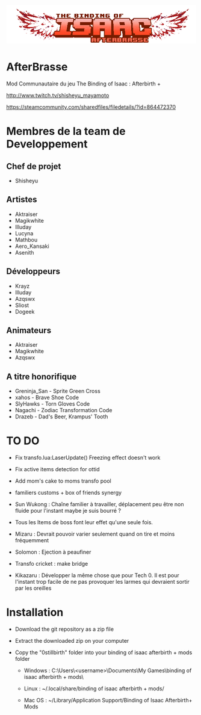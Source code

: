 # ![pageres](assets/imgs/afterbrasse-logo.png)

# AfterBrasse
Mod Communautaire du jeu The Binding of Isaac : Afterbirth +

http://www.twitch.tv/shisheyu_mayamoto

https://steamcommunity.com/sharedfiles/filedetails/?id=864472370

# Membres de la team de Developpement

## Chef de projet

- Shisheyu

## Artistes

- Aktraiser
- Magikwhite
- Illuday
- Lucyna
- Mathbou
- Aero_Kansaki
- Asenith

## Développeurs

- Krayz
- Illuday
- Azqswx
- Sliost
- Dogeek

## Animateurs

- Aktraiser
- Magikwhite
- Azqswx

## A titre honorifique

- Greninja_San - Sprite Green Cross
- xahos - Brave Shoe Code
- SlyHawks - Torn Gloves Code
- Nagachi - Zodiac Transformation Code
- Drazeb - Dad's Beer, Krampus' Tooth

# TO DO

- Fix transfo.lua:LaserUpdate() Freezing effect doesn't work

- Fix active items detection for ottid

- Add mom's cake to moms transfo pool

- familiers customs + box of friends synergy

- Sun Wukong : Chaîne familier à travailler, déplacement peu être non fluide pour l'instant maybe je suis bourré ?

- Tous les Items de boss font leur effet qu'une seule fois.

- Mizaru : Devrait pouvoir varier seulement quand on tire et moins fréquemment

- Solomon : Ejection à peaufiner

- Transfo cricket : make bridge

- Kikazaru : Développer la même chose que pour Tech 0. Il est pour l'instant trop facile de ne pas provoquer les larmes qui devraient sortir par les oreilles

# Installation

- Download the git repository as a zip file
- Extract the downloaded zip on your computer
- Copy the "0stillbirth" folder into your binding of isaac afterbirth + mods folder

    - Windows : C:\\Users\\\<username>\\Documents\\My Games\\binding of isaac afterbirth + mods\\
    
    - Linux : ~/.local/share/binding of isaac afterbirth + mods/
    
    - Mac OS : ~/Library/Application Support/Binding of Isaac Afterbirth+ Mods
